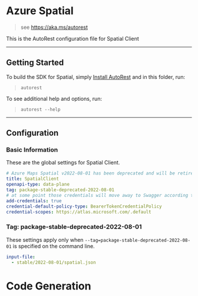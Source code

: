 # Azure Spatial

> see https://aka.ms/autorest

This is the AutoRest configuration file for Spatial Client

---

## Getting Started

To build the SDK for Spatial, simply [Install AutoRest](https://aka.ms/autorest/install) and in this folder, run:

> `autorest`

To see additional help and options, run:

> `autorest --help`

---

## Configuration

### Basic Information

These are the global settings for Spatial Client.

``` yaml
# Azure Maps Spatial v2022-08-01 has been deprecated and will be retired on September 30th, 2025.
title: SpatialClient
openapi-type: data-plane
tag: package-stable-deprecated-2022-08-01
# at some point those credentials will move away to Swagger according to [this](https://github.com/Azure/autorest/issues/3718)
add-credentials: true
credential-default-policy-type: BearerTokenCredentialPolicy
credential-scopes: https://atlas.microsoft.com/.default
```


### Tag: package-stable-deprecated-2022-08-01

These settings apply only when `--tag=package-stable-deprecated-2022-08-01` is specified on the command line.

``` yaml $(tag) == 'package-stable-deprecated-2022-08-01'
input-file:
  - stable/2022-08-01/spatial.json
```

# Code Generation
